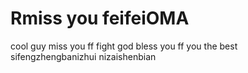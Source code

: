 # Rmiss you feifeiOMA
cool guy
miss you ff
fight
god bless you ff
you the best
sifengzhengbanizhui
nizaishenbian
